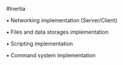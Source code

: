 #Inertia

▪ Networking implementation (Server/Client)

▪ Files and data storages implementation

▪ Scripting implementation

▪ Command system implementation
